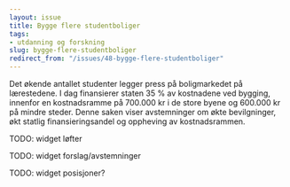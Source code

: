 ```yaml
---
layout: issue
title: Bygge flere studentboliger
tags:
- utdanning og forskning
slug: bygge-flere-studentboliger
redirect_from: "/issues/48-bygge-flere-studentboliger"
---
```


Det økende antallet studenter legger press på boligmarkedet på lærestedene. I dag finansierer staten 35 % av kostnadene ved bygging, innenfor en kostnadsramme på 700.000 kr i de store byene og 600.000 kr på mindre steder. Denne saken viser avstemninger om økte bevilgninger, økt statlig finansieringsandel og oppheving av kostnadsrammen.

TODO: widget løfter

TODO: widget forslag/avstemninger

TODO: widget posisjoner?


